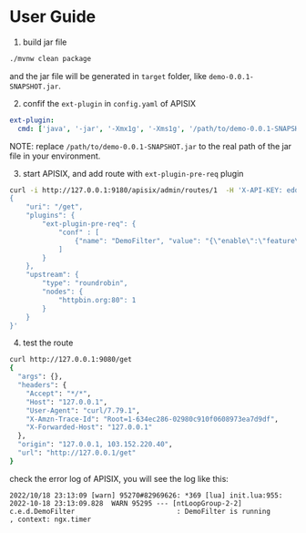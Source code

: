# User Guide

1. build jar file

```bash
./mvnw clean package
```

and the jar file will be generated in `target` folder, like `demo-0.0.1-SNAPSHOT.jar`.

2. confif the `ext-plugin` in `config.yaml` of APISIX

```yaml
ext-plugin:
  cmd: ['java', '-jar', '-Xmx1g', '-Xms1g', '/path/to/demo-0.0.1-SNAPSHOT.jar'] # d
```

NOTE: replace `/path/to/demo-0.0.1-SNAPSHOT.jar` to the real path of the jar file in your environment.

3. start APISIX, and add route with `ext-plugin-pre-req` plugin

```bash
curl -i http://127.0.0.1:9180/apisix/admin/routes/1  -H 'X-API-KEY: edd1c9f034335f136f87ad84b625c8f1' -X PUT -d '
{
    "uri": "/get",
    "plugins": {
        "ext-plugin-pre-req": {
            "conf" : [
                {"name": "DemoFilter", "value": "{\"enable\":\"feature\"}"}
            ]
        }
    },
    "upstream": {
        "type": "roundrobin",
        "nodes": {
            "httpbin.org:80": 1
        }
    }
}'
```

4. test the route

```bash
curl http://127.0.0.1:9080/get
{
  "args": {},
  "headers": {
    "Accept": "*/*",
    "Host": "127.0.0.1",
    "User-Agent": "curl/7.79.1",
    "X-Amzn-Trace-Id": "Root=1-634ec286-02980c910f0608973ea7d9df",
    "X-Forwarded-Host": "127.0.0.1"
  },
  "origin": "127.0.0.1, 103.152.220.40",
  "url": "http://127.0.0.1/get"
}
```

check the error log of APISIX, you will see the log like this:

```nginx
2022/10/18 23:13:09 [warn] 95270#82969626: *369 [lua] init.lua:955: 2022-10-18 23:13:09.828  WARN 95295 --- [ntLoopGroup-2-2] c.e.d.DemoFilter                         : DemoFilter is running
, context: ngx.timer
```

